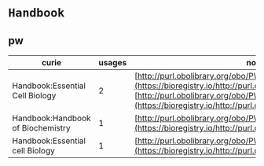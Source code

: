 # `Handbook`

## pw

| curie                             |   usages | nodes                                                                                                                                                                                                                        |
|-----------------------------------|----------|------------------------------------------------------------------------------------------------------------------------------------------------------------------------------------------------------------------------------|
| Handbook:Essential Cell Biology   |        2 | [http://purl.obolibrary.org/obo/PW:0000086](https://bioregistry.io/http://purl.obolibrary.org/obo/PW:0000086), [http://purl.obolibrary.org/obo/PW:0001317](https://bioregistry.io/http://purl.obolibrary.org/obo/PW:0001317) |
| Handbook:Handbook of Biochemistry |        1 | [http://purl.obolibrary.org/obo/PW:0000085](https://bioregistry.io/http://purl.obolibrary.org/obo/PW:0000085)                                                                                                                |
| Handbook:Essential cell Biology   |        1 | [http://purl.obolibrary.org/obo/PW:0001318](https://bioregistry.io/http://purl.obolibrary.org/obo/PW:0001318)                                                                                                                |
